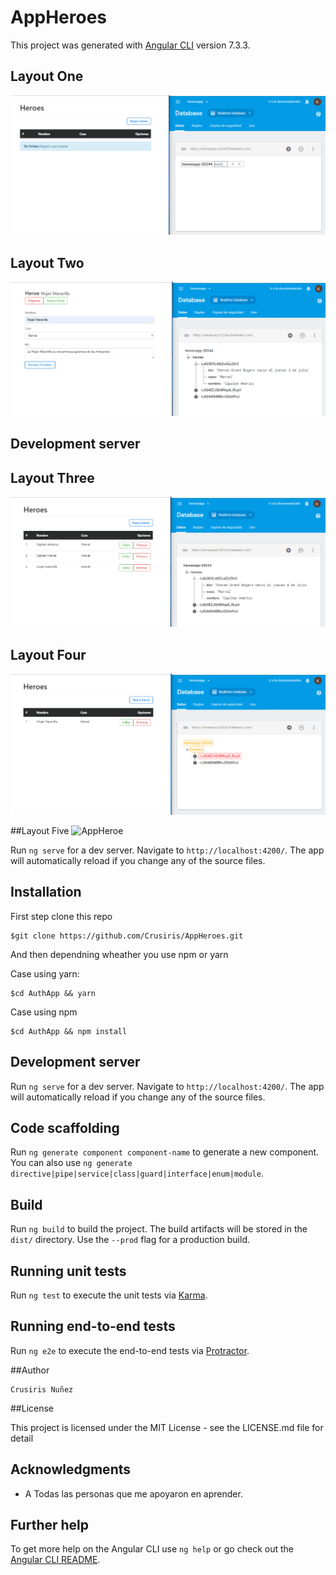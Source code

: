 # AppHeroes

This project was generated with [Angular CLI](https://github.com/angular/angular-cli) version 7.3.3.

## Layout One

![AppHeroe](https://github.com/Crusiris/AppHeroes/blob/master/src/assets/img/No%20existe%20registro.PNG)

## Layout Two

![AppHeroe](https://github.com/Crusiris/AppHeroes/blob/master/src/assets/img/guardando.PNG)

## Development server

## Layout Three

![AppHeroe](https://github.com/Crusiris/AppHeroes/blob/master/src/assets/img/guardada.PNG)

## Layout Four

![AppHeroe](https://github.com/Crusiris/AppHeroes/blob/master/src/assets/img/eliminando.PNG)

##Layout Five
![AppHeroe]()

Run `ng serve` for a dev server. Navigate to `http://localhost:4200/`. The app will automatically reload if you change any of the source files.

## Installation

First step clone this repo

    $git clone https://github.com/Crusiris/AppHeroes.git

And then dependning wheather you use npm or yarn

Case using yarn:

    $cd AuthApp && yarn

Case using npm

    $cd AuthApp && npm install

## Development server

Run `ng serve` for a dev server. Navigate to `http://localhost:4200/`. The app will automatically reload if you change any of the source files.

## Code scaffolding

Run `ng generate component component-name` to generate a new component. You can also use `ng generate directive|pipe|service|class|guard|interface|enum|module`.

## Build

Run `ng build` to build the project. The build artifacts will be stored in the `dist/` directory. Use the `--prod` flag for a production build.

## Running unit tests

Run `ng test` to execute the unit tests via [Karma](https://karma-runner.github.io).

## Running end-to-end tests

Run `ng e2e` to execute the end-to-end tests via [Protractor](http://www.protractortest.org/).

##Author

    Crusiris Nuñez

##License

This project is licensed under the MIT License - see the LICENSE.md file for detail

## Acknowledgments

- A Todas las personas que me apoyaron en aprender.

## Further help

To get more help on the Angular CLI use `ng help` or go check out the [Angular CLI README](https://github.com/angular/angular-cli/blob/master/README.md).
